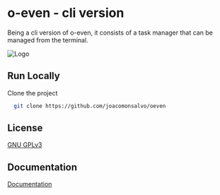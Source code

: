 # o-even - cli version

Being a cli version of o-even, it consists of a task manager that can be managed from the terminal.

![Logo](https://github.com/joacomonsalvo/even-cli/blob/master/assets/Even-Logo-Black-Background.png)

## Run Locally

Clone the project

```bash
  git clone https://github.com/joacomonsalvo/oeven
```

## License

[GNU GPLv3](https://github.com/joacomonsalvo/even-cli/blob/master/LICENSE)

## Documentation

[Documentation](https://github.com/joacomonsalvo/even-cli/blob/master/docs/usage.md)
